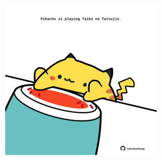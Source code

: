 <!-- built at 07/05/2023, 21:00:49 UTC -->
<p align="center">
  <img width="500" height="500" src="./ReadmeImage.svg">
</p>
